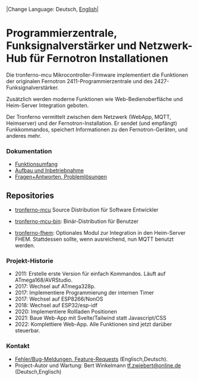 |Change Language: Deutsch, [English](index.md)|

# Programmierzentrale, Funksignalverstärker und Netzwerk-Hub für Fernotron Installationen

Die tronferno-mcu Mikrocontroller-Firmware implementiert die Funktionen der originalen Fernotron 2411-Programmierzentrale und des 2427-Funksignalverstärker.

Zusätzlich werden moderne Funktionen wie Web-Bedienoberfläche und Heim-Server Integration geboten.

Der Tronferno vermittelt zwischen dem Netzwerk (WebApp, MQTT, Heimserver) und der Fernotron-Installation. Er sendet (und empfängt) Funkkommandos, speichert Informationen zu den Fernotron-Geräten, und anderes mehr.

### Dokumentation

  * [Funktionsumfang](features.md)
  * [Aufbau und Inbetriebnahme](starter-de.md)
  * [Fragen+Antworten, Problemlösungen](starter_faq-de.md)


## Repositories

 * [tronferno-mcu](https://github.com/zwiebert/tronferno-mcu) Source Distribution für Software Entwickler

 * [tronferno-mcu-bin](https://github.com/zwiebert/tronferno-mcu-bin): Binär-Distribution für Benutzer


 * [tronferno-fhem](https://github.com/zwiebert/tronferno-fhem): Optionales Modul zur Integration in den Heim-Server FHEM. Stattdessen sollte, wenn ausreichend, nun MQTT benutzt werden.



### Projekt-Historie
 * 2011: Erstelle erste Version für einfach Kommandos. Läuft auf ATmega168/AVRStudio. 
 * 2017: Wechsel auf ATmega328p.
 * 2017: Implementiere Programmierung der internen Timer
 * 2017: Wechsel auf ESP8266/NonOS
 * 2018: Wechsel auf ESP32/esp-idf
 * 2020: Implementiere Rollladen Positionen
 * 2021: Baue Web-App mit Svelte/Tailwind statt Javascript/CSS
 * 2022: Komplettiere Web-App. Alle Funktionen sind jetzt darüber steuerbar.

### Kontakt

* [Fehler/Bug-Meldungen, Feature-Requests](https://github.com/zwiebert/tronferno-mcu/issues) (Englisch,Deutsch).
* Project-Autor und Wartung: Bert Winkelmann <tf.zwiebert@online.de> (Deutsch,Englisch)
